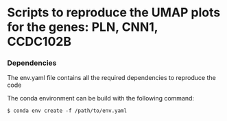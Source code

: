 # Scripts to reproduce the UMAP plots for the genes: PLN, CNN1, CCDC102B

### Dependencies
The env.yaml file contains all the required dependencies to reproduce the code

The conda environment can be build with the following command:
```
$ conda env create -f /path/to/env.yaml
```